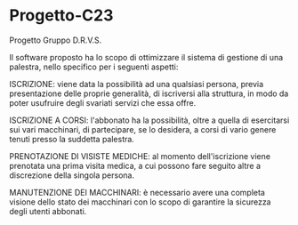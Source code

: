 # Progetto-C23 
Progetto Gruppo D.R.V.S.

Il software proposto ha lo scopo di ottimizzare il sistema di gestione di una palestra, nello specifico per i seguenti aspetti:

ISCRIZIONE: viene data la possibilità ad una qualsiasi persona, previa presentazione delle proprie generalità, di iscriversi alla struttura, in modo da poter usufruire degli svariati servizi che essa offre.

ISCRIZIONE A CORSI: l'abbonato ha la possibilità, oltre a quella di esercitarsi sui vari macchinari, di partecipare, se lo desidera, a corsi di vario genere tenuti presso la suddetta palestra.

PRENOTAZIONE DI VISISTE MEDICHE: al momento dell'iscrizione viene prenotata una prima visita medica, a cui possono fare seguito altre a discrezione della singola persona.

MANUTENZIONE DEI MACCHINARI: è necessario avere una completa visione dello stato dei macchinari con lo scopo di garantire la sicurezza degli utenti abbonati.
